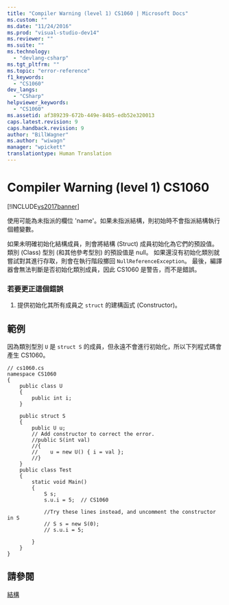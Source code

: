 ```yaml
---
title: "Compiler Warning (level 1) CS1060 | Microsoft Docs"
ms.custom: ""
ms.date: "11/24/2016"
ms.prod: "visual-studio-dev14"
ms.reviewer: ""
ms.suite: ""
ms.technology: 
  - "devlang-csharp"
ms.tgt_pltfrm: ""
ms.topic: "error-reference"
f1_keywords: 
  - "CS1060"
dev_langs: 
  - "CSharp"
helpviewer_keywords: 
  - "CS1060"
ms.assetid: af389239-672b-449e-84b5-edb52e320013
caps.latest.revision: 9
caps.handback.revision: 9
author: "BillWagner"
ms.author: "wiwagn"
manager: "wpickett"
translationtype: Human Translation
---
```

# Compiler Warning (level 1) CS1060
[!INCLUDE[vs2017banner](../../../csharp/includes/vs2017banner.md)]

使用可能為未指派的欄位 'name'。如果未指派結構，則初始時不會指派結構執行個體變數。  
  
 如果未明確初始化結構成員，則會將結構 \(Struct\) 成員初始化為它們的預設值。  類別 \(Class\) 型別 \(和其他參考型別\) 的預設值是 null。  如果還沒有初始化類別就嘗試對其進行存取，則會在執行階段擲回 `NullReferenceException`。  最後，編譯器會無法判斷是否初始化類別成員，因此 CS1060 是警告，而不是錯誤。  
  
### 若要更正這個錯誤  
  
1.  提供初始化其所有成員之 `struct` 的建構函式 \(Constructor\)。  
  
## 範例  
 因為類別型別 `U` 是 `struct S` 的成員，但永遠不會進行初始化，所以下列程式碼會產生 CS1060。  
  
```  
// cs1060.cs  
namespace CS1060  
{      
    public class U  
    {  
        public int i;  
    }  
  
    public struct S  
    {  
        public U u;  
        // Add constructor to correct the error.  
        //public S(int val)  
        //{  
        //    u = new U() { i = val };  
        //}  
    }  
    public class Test  
    {  
        static void Main()  
        {  
            S s;  
            s.u.i = 5;  // CS1060  
  
            //Try these lines instead, and uncomment the constructor in S  
            // S s = new S(0);  
            // s.u.i = 5;  
  
        }  
    }    
}  
```  
  
## 請參閱  
 [結構](../../../csharp/programming-guide/classes-and-structs/structs.md)